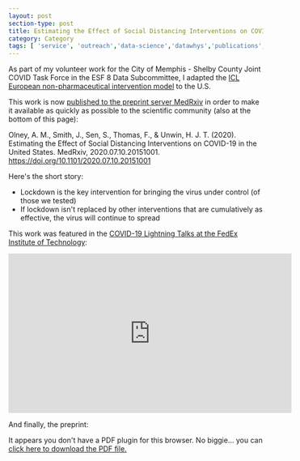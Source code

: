 ```yaml
---
layout: post
section-type: post
title: Estimating the Effect of Social Distancing Interventions on COVID-19 in the United States
category: Category
tags: [ 'service', 'outreach','data-science','datawhys','publications','research' ]
---
```

As part of my volunteer work for the City of Memphis - Shelby County Joint COVID Task Force in the ESF 8 Data Subcommittee, I adapted the [ICL European non-pharmaceutical intervention model](https://www.nature.com/articles/s41586-020-2405-7) to the U.S.

This work is now [published to the preprint server MedRxiv](https://www.medrxiv.org/content/10.1101/2020.07.10.20151001v1) in order to make it available as quickly as possible to the scientific community (also at the bottom of this page):

Olney, A. M., Smith, J., Sen, S., Thomas, F., & Unwin, H. J. T. (2020). Estimating the Effect of Social Distancing Interventions on COVID-19 in the United States. MedRxiv, 2020.07.10.20151001. https://doi.org/10.1101/2020.07.10.20151001

Here's the short story:

<ul>
<li> Lockdown is the key intervention for bringing the virus under control (of those we tested) </li>
<li> If lockdown isn't replaced by other interventions that are cumulatively as effective, the virus will continue to spread </li>
</ul>

This work was featured in the [COVID-19 Lightning Talks at the FedEx Institute of Technology](https://www.memphis.edu/fedex/events/covid-19-lightning-talks.php):

<iframe width="560" height="315" src="https://www.youtube.com/embed/QjEAo8TUSJY" frameborder="0" allow="accelerometer; autoplay; encrypted-media; gyroscope; picture-in-picture" allowfullscreen></iframe>

<p></p>
And finally, the preprint:

<object data="https://www.medrxiv.org/content/10.1101/2020.07.10.20151001v1.full.pdf" type="application/pdf" width="100%" height="600px">
 
  <p>It appears you don't have a PDF plugin for this browser.
  No biggie... you can <a href="https://www.medrxiv.org/content/10.1101/2020.07.10.20151001v1.full.pdf">click here to
  download the PDF file.</a></p>
  
</object>
